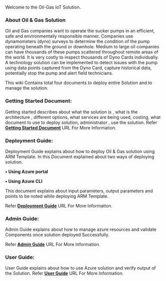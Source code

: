 Welcome to the Oil-Gas IoT Solution.

### About Oil & Gas Solution

Oil and Gas companies want to operate the sucker pumps in an efficient, safe and environmentally responsible manner. Companies use dynamometers (dyno) surveys to determine the condition of the pump operating beneath the ground or downhole. Medium to large oil companies can have thousands of these pumps scattered throughout remote areas of the world. It is very costly to inspect thousands of Dyno Cards individually.
A technology solution can be implemented to detect issues with the pump using data points captured from the Dyno Card, capture historical data, potentially stop the pump and alert field technicians.

This wiki Contains total four documents to deploy entire Solution and to manage the solution.

### Getting Started Document:

Getting started describes about what the solution is , what is the architecture , different options, what services are being used, costing, what document to use to deploy solution, administrator , use the solution.
Refer **[Getting Started Document](https://github.com/nvtuluva/iot-edge-dynocard/blob/master/dynocards-wiki/Getting-Started-page.md)** URL For More Information.

### Deployment Guide:

Deployment Guide explains about how to deploy Oil & Gas solution using ARM Template. In this Document explained about two ways of deploying solution.

**• Using Azure portal**

**• Using Azure CLI**

This document explains about input parameters, output parameters and points to be noted while deploying ARM Template.

Refer **[Deployment Guide](https://github.com/nvtuluva/iot-edge-dynocard/blob/master/dynocards-wiki/Deployment-Guide.md)** URL For More Information.

### Admin Guide:
Admin Guide explains about how to manage azure resources and validate Components once solution deployed Successfully.

Refer **[Admin Guide](https://github.com/nvtuluva/iot-edge-dynocard/blob/master/dynocards-wiki/Admin-Guide-Page.md)** URL For More Information.

### User Guide:
User Guide explains about how to use Azure solution and verify output of the Solution.
Refer **[User Guide](https://github.com/nvtuluva/iot-edge-dynocard/blob/master/dynocards-wiki/User-Guide.md)** URL For More Information.
